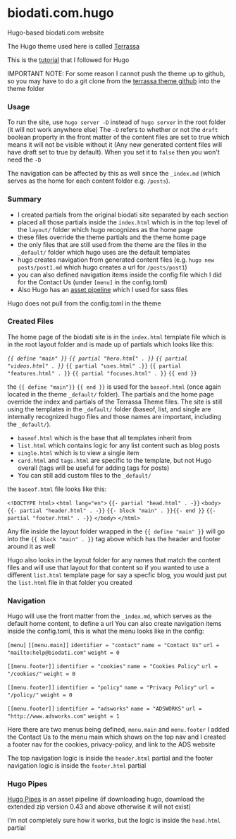 # biodati.com.hugo
Hugo-based biodati.com website

The Hugo theme used here is called [Terrassa](https://themes.gohugo.io/hugo-terrassa-theme/)

This is the [tutorial](https://www.youtube.com/watch?v=qtIqKaDlqXo&list=PLLAZ4kZ9dFpOnyRlyS-liKL5ReHDcj4G3&index=1) that I followed for Hugo

IMPORTANT NOTE: For some reason I cannot push the theme up to github, so you may have to do a git clone from the [terrassa theme github](https://github.com/danielkvist/hugo-terrassa-theme) into the theme folder

### Usage
To run the site, use `hugo server -D` instead of `hugo server` in the root folder (it will not work anywhere else)
The `-D` refers to whether or not the `draft` boolean property in the front matter of the content files are set to true which means it will not be visible without it (Any new generated content files will have draft set to true by default). When you set it to `false` then you won't need the `-D`

The navigation can be affected by this as well since the `_index.md` (which serves as the home for each content folder e.g. `/posts`).

### Summary
* I created partials from the original biodati site separated by each section
* placed all those partials inside the `index.html` which is in the top level of the `layout/` folder which hugo recognizes as the home page
* these files override the theme partials and the theme home page
* the only files that are still used from the theme are the files in the `_default/` folder which hugo uses are the default templates
* hugo creates navigation from generated content files (e.g. `hugo new posts/post1.md` which hugo creates a url for `/posts/post1`)
* you can also defined navigation items inside the config file which I did for the Contact Us (under `[menu]` in the config.toml)
* Also Hugo has an [asset pipeline](https://gohugo.io/hugo-pipes/) which I used for sass files

Hugo does not pull from the config.toml in the theme

### Created Files
The home page of the biodati site is in the `index.html` template file which is in the root layout folder and is made up of partials which looks like this:

*`{{ define "main" }}`*
*`{{ partial "hero.html" . }}`*
*`{{ partial "videos.html" . }}`*
`{{ partial "uses.html" .}}`
`{{ partial "features.html" . }}`
`{{ partial "focuses.html" . }}`
`{{ end }}`

the `{{ define "main"}}` `{{ end }}` is used for the `baseof.html` (once again located in the theme `_default/` folder).
The partials and the home page override the index and partials of the Terrassa Theme files.
The site is still using the templates in the `_default/` folder (baseof, list, and single are internally recognized hugo files and those names are important, including the `_default/`).
* `baseof.html` which is the base that all templates inherit from
* `list.html` which contains logic for any list content such as blog posts
* `single.html` which is to view a single item
* `card.html` and `tags.html` are specific to the template, but not Hugo overall (tags will be useful for adding tags for posts)
* You can still add custom files to the `_default/`

the `baseof.html` file looks like this:

`<!DOCTYPE html>`
`<html lang="en">`
`{{- partial "head.html" . -}}`
`<body>`
    `{{- partial "header.html" . -}}`
    `{{- block "main" . }}{{- end }}`
    `{{- partial "footer.html" . -}}`
`</body>`
`</html>`

Any file inside the layout folder wrapped in the `{{ define "main" }}` will go into the `{{ block "main" . }}` tag above which has the header and footer around it as well

Hugo also looks in the layout folder for any names that match the content files and will use that layout for that content so if you wanted to use a different `list.html` template page for say a specfic blog, you would just put the `list.html` file in that folder you created

### Navigation
Hugo will use the front matter from the `_index.md`, which serves as the default home content, to define a url
You can also create navigation items inside the config.toml, this is what the menu looks like in the config:

`[menu]`
  `[[menu.main]]`
    `identifier = "contact"`
    `name = "Contact Us"`
    `url = "mailto:help@biodati.com"`
    `weight = 0`

  `[[menu.footer]]`
    `identifier = "cookies"`
    `name = "Cookies Policy"`
    `url = "/cookies/"`
    `weight = 0`

  `[[menu.footer]]`
    `identifier = "policy"`
    `name = "Privacy Policy"`
    `url = "/policy/"`
    `weight = 0`
  
  `[[menu.footer]]`
    `identifier = "adsworks"`
    `name = "ADSWORKS"`
    `url = "http://www.adsworks.com"`
    `weight = 1`

Here there are two menus being defined, `menu.main` and `menu.footer` I added the Contact Us to the menu main which shows on the top nav and I created a footer nav for the cookies, privacy-policy, and link to the ADS website

The top navigation logic is inside the `header.html` partial and the footer navigation logic is inside the `footer.html` partial

### Hugo Pipes
[Hugo Pipes](https://gohugo.io/hugo-pipes/) is an asset pipeline (if downloading hugo, download the extended zip version 0.43 and above otherwise it will not exist)

I'm not completely sure how it works, but the logic is inside the `head.html` partial

